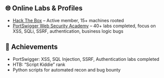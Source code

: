 ## 🌐 Online Labs & Profiles

- [Hack The Box](https://www.hackthebox.com/profile/yourprofile) – Active member, 15+ machines rooted
- [PortSwigger Web Security Academy](https://portswigger.net/web-security/academy/student-profile/yourusername) – 40+ labs completed, focus on XSS, SQLi, SSRF, authentication, business logic bugs

## 🏅 Achievements
- PortSwigger: XSS, SQL Injection, SSRF, Authentication labs completed
- HTB: “Script Kiddie” rank
- Python scripts for automated recon and bug bounty
